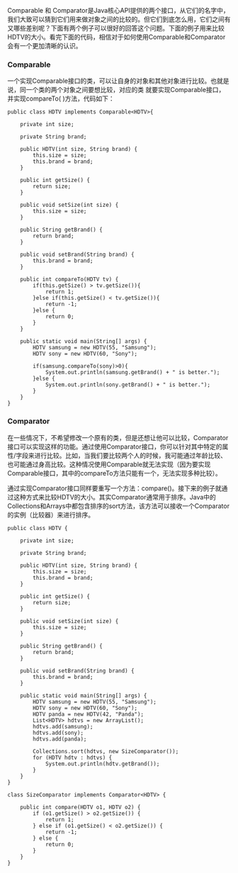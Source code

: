 Comparable 和 Comparator是Java核心API提供的两个接口，从它们的名字中，我们大致可以猜到它们用来做对象之间的比较的。但它们到底怎么用，它们之间有又哪些差别呢？下面有两个例子可以很好的回答这个问题。下面的例子用来比较HDTV的大小。看完下面的代码，相信对于如何使用Comparable和Comparator会有一个更加清晰的认识。

### Comparable
一个实现Comparable接口的类，可以让自身的对象和其他对象进行比较。也就是说，同一个类的两个对象之间要想比较，对应的类 就要实现Comparable接口，并实现compareTo( )方法，代码如下：

```
public class HDTV implements Comparable<HDTV>{

    private int size;

    private String brand;

    public HDTV(int size, String brand) {
        this.size = size;
        this.brand = brand;
    }

    public int getSize() {
        return size;
    }

    public void setSize(int size) {
        this.size = size;
    }

    public String getBrand() {
        return brand;
    }

    public void setBrand(String brand) {
        this.brand = brand;
    }

    public int compareTo(HDTV tv) {
        if(this.getSize() > tv.getSize()){
            return 1;
        }else if(this.getSize() < tv.getSize()){
            return -1;
        }else {
            return 0;
        }
    }

    public static void main(String[] args) {
        HDTV samsung = new HDTV(55, "Samsung");
        HDTV sony = new HDTV(60, "Sony");

        if(samsung.compareTo(sony)>0){
            System.out.println(samsung.getBrand() + " is better.");
        }else {
            System.out.println(sony.getBrand() + " is better.");
        }
    }
}
```

### Comparator
在一些情况下，不希望修改一个原有的类，但是还想让他可以比较，Comparator接口可以实现这样的功能。通过使用Comparator接口，你可以针对其中特定的属性/字段来进行比较。比如，当我们要比较两个人的时候，我可能通过年龄比较、也可能通过身高比较。这种情况使用Comparable就无法实现（因为要实现Comparable接口，其中的compareTo方法只能有一个，无法实现多种比较）。

通过实现Comparator接口同样要重写一个方法：compare()。接下来的例子就通过这种方式来比较HDTV的大小。其实Comparator通常用于排序。Java中的Collections和Arrays中都包含排序的sort方法，该方法可以接收一个Comparator的实例（比较器）来进行排序。

```
public class HDTV {

    private int size;

    private String brand;

    public HDTV(int size, String brand) {
        this.size = size;
        this.brand = brand;
    }

    public int getSize() {
        return size;
    }

    public void setSize(int size) {
        this.size = size;
    }

    public String getBrand() {
        return brand;
    }

    public void setBrand(String brand) {
        this.brand = brand;
    }

    public static void main(String[] args) {
        HDTV samsung = new HDTV(55, "Samsung");
        HDTV sony = new HDTV(60, "Sony");
        HDTV panda = new HDTV(42, "Panda");
        List<HDTV> hdtvs = new ArrayList();
        hdtvs.add(samsung);
        hdtvs.add(sony);
        hdtvs.add(panda);

        Collections.sort(hdtvs, new SizeComparator());
        for (HDTV hdtv : hdtvs) {
            System.out.println(hdtv.getBrand());
        }
    }
}

class SizeComparator implements Comparator<HDTV> {

    public int compare(HDTV o1, HDTV o2) {
        if (o1.getSize() > o2.getSize()) {
            return 1;
        } else if (o1.getSize() < o2.getSize()) {
            return -1;
        } else {
            return 0;
        }
    }
}
```
